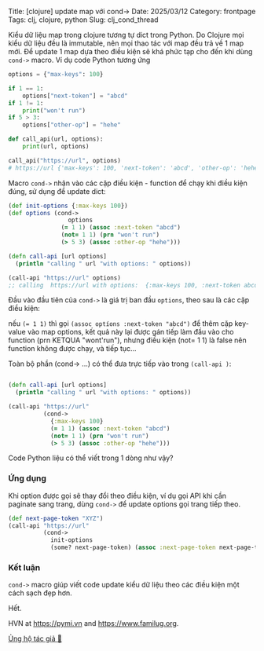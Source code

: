 Title: [clojure] update map với cond->
Date: 2025/03/12
Category: frontpage
Tags: clj, clojure, python
Slug: clj_cond_thread

Kiểu dữ liệu map trong clojure tương tự dict trong Python.
Do Clojure mọi kiểu dữ liệu đều là immutable, nên mọi thao tác với map đều trả về 1 map mới. 
Để update 1 map dựa theo điều kiện sẽ khá phức tạp cho đến khi dùng `cond->` macro.
Ví dụ code Python tương ứng

```py
options = {"max-keys": 100}

if 1 == 1:
    options["next-token"] = "abcd"
if 1 != 1:
    print("won't run")
if 5 > 3:
    options["other-op"] = "hehe"

def call_api(url, options):
    print(url, options)

call_api("https://url", options)
# https://url {'max-keys': 100, 'next-token': 'abcd', 'other-op': 'hehe'}
```

Macro `cond->` nhận vào các cặp điều kiện - function để chạy khi điều kiện đúng, sử dụng để update dict:

```clj
(def init-options {:max-keys 100})
(def options (cond->
                 options
               (= 1 1) (assoc :next-token "abcd")
               (not= 1 1) (prn "won't run")
               (> 5 3) (assoc :other-op "hehe")))

(defn call-api [url options]
  (println "calling " url "with options: " options))

(call-api "https://url" options)
;; calling  https://url with options:  {:max-keys 100, :next-token abcd, :other-op hehe}
```

Đầu vào đầu tiên của `cond->` là giá trị ban đầu `options`, theo sau là các cặp điều kiện:

nếu `(= 1 1)` thì gọi `(assoc optíons :next-token "abcd")` để thêm cặp key-value vào map options, kết quả này lại được gán tiếp làm đầu vào cho function (prn KETQUA "wont'run"), nhưng điều kiện (not= 1 1) là false nên function không được chạy, và tiếp tục...

Toàn bộ phần (cond-> ...) có thể đưa trực tiếp vào trong `(call-api )`:

```clj

(defn call-api [url options]
  (println "calling " url "with options: " options))

(call-api "https://url"
          (cond->
            {:max-keys 100}
            (= 1 1) (assoc :next-token "abcd")
            (not= 1 1) (prn "won't run")
            (> 5 3) (assoc :other-op "hehe")))
```

Code Python liệu có thể viết trong 1 dòng như vậy?

### Ứng dụng
Khi option được gọi sẽ thay đổi theo điều kiện, ví dụ gọi API khi cần paginate sang trang, dùng `cond->` để update options gọi trang tiếp theo.

```clj
(def next-page-token "XYZ")
(call-api "https://url"
          (cond-> 
            init-options 
            (some? next-page-token) (assoc :next-page-token next-page-token)))
```

### Kết luận
`cond->` macro giúp viết code update kiểu dữ liệu theo các điều kiện một cách sạch đẹp hơn.

Hết.

HVN at <https://pymi.vn> and <https://www.familug.org>.

[Ủng hộ tác giả 🍺](https://www.familug.org/p/ung-ho.html)
